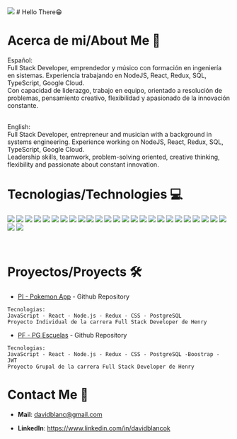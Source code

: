 <img src="https://media-exp1.licdn.com/dms/image/C4D16AQH07bKtJBiz4w/profile-displaybackgroundimage-shrink_350_1400/0/1653425958934?e=1658966400&v=beta&t=fG4uRvreoKJ-DBopaYU7Vym8lBoklDj1JGBIPF0KLw8"/>
# Hello There😁

# Acerca de mi/About Me 👋
Español:
<br />
Full Stack Developer, emprendedor y músico con formación en ingeniería en sistemas. Experiencia trabajando en NodeJS, React, Redux, SQL, TypeScript, Google Cloud. 
<br />
Con capacidad de liderazgo, trabajo en equipo, orientado a resolución de problemas, pensamiento creativo, flexibilidad y apasionado de la innovación constante.
<br />

<br />
English:
<br />
Full Stack Developer, entrepreneur and musician with a background in systems engineering. Experience working on NodeJS, React, Redux, SQL, TypeScript, Google Cloud.
<br />
Leadership skills, teamwork, problem-solving oriented, creative thinking, flexibility and passionate about constant innovation.



# Tecnologias/Technologies 💻 

<img
  src="https://img.shields.io/badge/-HTML5-E34F26?style=flat&logo=html5&logoColor=white"
/>
<img
  src="https://img.shields.io/badge/-CSS3-1572B6?style=flat&logo=css3&logoColor=white"
/>
<img
  src="https://img.shields.io/badge/-Bootstrap-563D7C?style=flat&logo=bootstrap&logoColor=white"
/>
<img
  src="https://img.shields.io/badge/-JavaScript-eed718?style=flat&logo=javascript&logoColor=ffffff"
/>
<img
  src="https://img.shields.io/badge/-Sass-cc6699?style=flat&logo=sass&logoColor=ffffff"
/>
<img
  src="https://img.shields.io/badge/-React-000000?style=flat&logo=react&logoColor=00c8ff"
/>
<img
  src="https://img.shields.io/badge/-MongoDB-4DB33D?style=flat&logo=mongodb&logoColor=FFFFFF"
/>
<img
  src="https://img.shields.io/badge/-MySQL-F29111?style=flat&logo=mysql&logoColor=FFFFFF"
/>
<img src="https://img.shields.io/badge/-Express.js-787878?style=flat" />
<img
  src="https://img.shields.io/badge/-Node.js-3C873A?style=flat&logo=Node.js&logoColor=white"
/>
<img
  src="http://img.shields.io/badge/-Git-F1502F?style=flat&logo=git&logoColor=FFFFFF"
/>
<img
  src="http://img.shields.io/badge/-Github-000000?style=flat&logo=github&logoColor=FFFFFF"
/>
<img
  src="http://img.shields.io/badge/-VS%20Code-007ACC?style=flat&logo=visual%20studio%20code&logoColor=white"
/>
<img
  src="http://img.shields.io/badge/-Heroku-430098?style=flat&logo=heroku&logoColor=white"
/>
<img
  src="http://img.shields.io/badge/-Vercel-black?style=flat&logo=vercel&logoColor=white"
/>
<img
  src="https://img.shields.io/badge/MUI-%230081CB.svg?style=flat&logo=mui&logoColor=white"
/>
<img
  src="https://img.shields.io/badge/Next-black?style=flat&logo=next.js&logoColor=white"
/>
<img
  src="https://img.shields.io/badge/Sequelize-52B0E7?style=flat&logo=Sequelize&logoColor=white"
/>
<img
  src="https://img.shields.io/badge/Postman-FF6C37?style=flat&logo=postman&logoColor=white"
/>
<img
  src="https://img.shields.io/badge/postgres-%23316192.svg?style=flat&logo=postgresql&logoColor=white"
/>
<img
  src="https://img.shields.io/badge/figma-%23F24E1E.svg?style=flat&logo=figma&logoColor=white"
/>
<img
  src="https://img.shields.io/badge/JWT-black?style=flat&logo=JSON%20web%20tokens"
/>
<img
  src="https://img.shields.io/badge/NPM-%23000000.svg?style=flat&logo=npm&logoColor=white"
/>
<img
  src="https://img.shields.io/badge/redux-%23593d88.svg?style=flat&logo=redux&logoColor=white"
/>
<img
  src="https://img.shields.io/badge/Socket.io-black?style=flat&logo=socket.io&badgeColor=010101"
/>
<img
  src="https://img.shields.io/badge/styled--components-DB7093?style=flat&logo=styled-components&logoColor=white"
/>
<img
  src="https://img.shields.io/badge/typescript-%23007ACC.svg?style=flat&logo=typescript&logoColor=white"
/>


<br/>

# Proyectos/Proyects 🛠

* [PI - Pokemon App](https://github.com/davidblanc/pi-pokemon) - Github Repository
```
Tecnologias:
JavaScript - React - Node.js - Redux - CSS - PostgreSQL
Proyecto Individual de la carrera Full Stack Developer de Henry
```
* [PF - PG Escuelas](https://github.com/PG-HENRY-13/PG-Escuelas) - Github Repository
```
Tecnologias:
JavaScript - React - Node.js - Redux - CSS - PostgreSQL -Boostrap - JWT 
Proyecto Grupal de la carrera Full Stack Developer de Henry
```
# Contact Me 💬

* **Mail**: davidblanc@gmail.com 

* **LinkedIn**: https://www.linkedin.com/in/davidblancok
